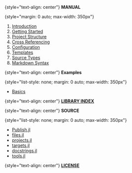 {style="text-align: center"}
**MANUAL**

{style="margin: 0 auto; max-width: 350px"}
 1. [Introduction](README.md)
 2. [Getting Started](docs/getting_started.md)
 3. [Project Structure](docs/structure.md)
 4. [Cross Referencing](docs/references.md)
 5. [Configuration](docs/config.md)
 6. [Templates](docs/templates.md)
 7. [Source Types](docs/sources.md)
 8. [Markdown Syntax](docs/syntax.md)

{style="text-align: center"}
**Examples**

{style="list-style: none; margin: 0 auto; max-width: 350px"}
  - [Basics](examples/basics.ipynb)

{style="text-align: center"}
[**LIBRARY INDEX**](docstrings.md)

{style="text-align: center"}
**SOURCE**

{style="list-style: none; margin: 0 auto; max-width: 350px"}
  - [Publish.jl](src/Publish.jl)
  - [files.jl](src/files.jl)
  - [projects.jl](src/projects.jl)
  - [targets.jl](src/targets.jl)
  - [docstrings.jl](src/docstrings.jl)
  - [tools.jl](src/tools.jl)

{style="text-align: center"}
[**LICENSE**](LICENSE.md)
